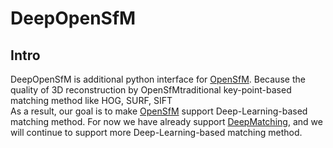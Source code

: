 # DeepOpenSfM

## Intro
DeepOpenSfM is additional python interface for <a href="https://github.com/mapillary/OpenSfM">OpenSfM</a>. Because the quality of 3D 
reconstruction by OpenSfMtraditional key-point-based matching method like HOG, SURF, SIFT  
As a result, our goal is to make <a href="https://github.com/mapillary/OpenSfM">OpenSfM</a> support Deep-Learning-based matching method.
For now we have already support <a href="http://lear.inrialpes.fr/src/deepmatching/">DeepMatching</a>, and we will continue to support 
more Deep-Learning-based matching method.
